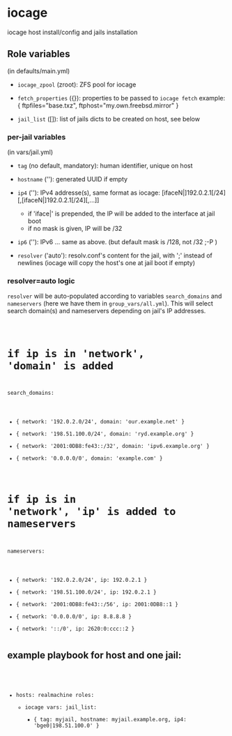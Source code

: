 # iocage

iocage host install/config and jails installation

## Role variables

(in defaults/main.yml)

* `iocage_zpool` (zroot): ZFS pool for iocage

* `fetch_properties` ({}): properties to be passed to `iocage fetch`
  example: { ftpfiles="base.txz", ftphost="my.own.freebsd.mirror" }

* `jail_list` ([]): list of jails dicts to be created on host, see below

### per-jail variables

(in vars/jail.yml)

* `tag` (no default, mandatory): human identifier, unique on host

* `hostname` (''): generated UUID if empty

* `ip4` (''): IPv4 addresse(s), same format as iocage: [ifaceN|]192.0.2.1[/24][,[ifaceN|]192.0.2.1[/24][,…]]
  * if 'iface|' is prepended, the IP will be added to the interface at jail boot
  * if no mask is given, IP will be /32

* `ip6` (''): IPv6 … same as above. (but default mask is /128, not /32 ;-P )

* `resolver` ('auto'): resolv.conf's content for the jail, with ';' instead of newlines
  (iocage will copy the host's one at jail boot if empty)

### resolver=auto logic

`resolver` will be auto-populated according to variables `search_domains` and `nameservers`
(here we have them in `group_vars/all.yml`). This will select search domain(s) and nameservers
 depending on jail's IP addresses.

<code><pre>
# if ip is in 'network', 'domain' is added
search_domains:
  - { network: '192.0.2.0/24', domain: 'our.example.net' }
  - { network: '198.51.100.0/24', domain: 'ryd.example.org' }
  - { network: '2001:0DB8:fe43::/32', domain: 'ipv6.example.org' }
  - { network: '0.0.0.0/0', domain: 'example.com' }

# if ip is in 'network', 'ip' is added to nameservers
nameservers:
  - { network: '192.0.2.0/24', ip: 192.0.2.1 }
  - { network: '198.51.100.0/24', ip: 192.0.2.1 }
  - { network: '2001:0DB8:fe43::/56', ip: 2001:0DB8::1 }
  - { network: '0.0.0.0/0', ip: 8.8.8.8 }
  - { network: '::/0', ip: 2620:0:ccc::2 }
</pre></code>

## example playbook for host and one jail:
<code><pre>
- hosts: realmachine
  roles:
    - iocage
  vars:
    jail_list:
      - { tag: myjail, hostname: myjail.example.org, ip4: 'bge0|198.51.100.0' }
</pre></code>


